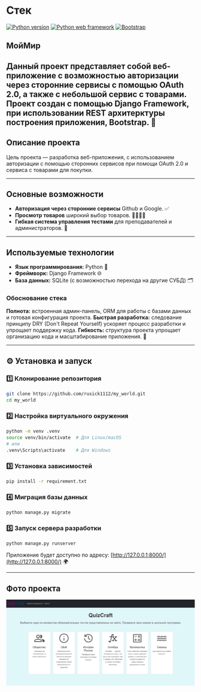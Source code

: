 # Стек
[![Python version](https://img.shields.io/static/v1?label=Python&logo=python&message=3.12.7&color=blue)](https://www.python.org/)
[![Python web framework](https://img.shields.io/static/v1?label=Django&logo=django&message=5.0.6&color=blue)](https://www.djangoproject.com/)
[![Bootstrap](https://img.shields.io/static/v1?label=Bootstrap&logo=bootstrap&message=5.3.2&color=purple)](https://getbootstrap.com/)


## МойМир
Данный проект представляет собой веб-приложение c возможностью авторизации через сторонние сервисы с помощью OAuth 2.0, а также с небольшой сервис с товарами. Проект создан с помощью Django Framework, при использовании REST архитерктуры построения приложения, Bootstrap. 📝
---

## Описание проекта
Цель проекта — разработка веб-приложения, с использованием авторизации с помощью сторонних сервисов при помощи OAuth 2.0 и сервиса с товарами для покупки.

---

## Основные возможности

- **Авторизация через сторонние сервисы** Github и Google. ✅
- **Просмотр товаров** широкий выбор товаров. 👩‍🎓🧑‍💻
- **Гибкая система управления тестами** для преподавателей и администраторов. 🔧

---

## Используемые технологии

- **Язык программирования:** Python 🐍
- **Фреймворк:** Django Framework 🌐
- **База данных:** SQLite (с возможностью перехода на другие СУБД) 🗂️

### Обоснование стека

**Полнота:** встроенная админ-панель, ORM для работы с базами данных и готовая конфигурация проекта.
**Быстрая разработка:** следование принципу DRY (Don't Repeat Yourself) ускоряет процесс разработки и упрощает поддержку кода.
**Гибкость:** структура проекта упрощает организацию кода и масштабирование приложения. 📏


---

## ⚙️ Установка и запуск

### 1️⃣ Клонирование репозитория

```bash
git clone https://github.com/rusick1112/my_world.git
cd my_world
```

### 2️⃣ Настройка виртуального окружения

```bash
python -m venv .venv
source venv/bin/activate  # Для Linux/macOS
# или
.venv\Scripts\activate    # Для Windows
```

### 3️⃣ Установка зависимостей

```bash
pip install -r requirement.txt
```

### 4️⃣ Миграция базы данных

```bash
python manage.py migrate
```

### 5️⃣ Запуск сервера разработки

```bash
python manage.py runserver
```

Приложение будет доступно по адресу: [http://127.0.0.1:8000/](http://127.0.0.1:8000/) 🌍

---

## Фото проекта

![главная страница](https://github.com/rusick1112/django_quiz/blob/main/image.png?raw=true)
